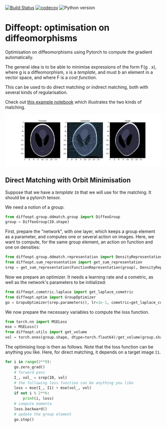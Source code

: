 [![Build Status](https://github.com/olivierverdier/diffeopt/actions/workflows/python_package.yml/badge.svg?branch=main)](https://github.com/olivierverdier/diffeopt/actions/workflows/python_package.yml?query=branch%3Amain)
[![codecov](https://codecov.io/gh/olivierverdier/diffeopt/graph/badge.svg?token=ZG233TWQQ8)](https://codecov.io/gh/olivierverdier/diffeopt)
![Python version](https://img.shields.io/badge/Python-3.9%20|%203.10%20|%203.11%20|%203.12-blue.svg?logo=python&logoColor=gold)

# Diffeopt: optimisation on diffeomorphisms

Optimisation on diffeomorphisms using Pytorch to compute the gradient automatically.

The general idea is to be able to minimise expressions of the form F(g . x), where g is a diffeomorphism, x is a *template*, and must b an element in a vector space, and where F is a *cost function*.

This can be used to do direct matching or indirect matching, both with several kinds of regularisation.

Check out [this example notebook](https://gist.github.com/olivierverdier/2d30e409111376ff89b8e54ab82a8f9c) which illustrates the two kinds of matching.

<a href="https://gist.github.com/olivierverdier/2d30e409111376ff89b8e54ab82a8f9c"><img alt="deformation" src="https://raw.githubusercontent.com/olivierverdier/diffeopt/master/img/deformation.png" /></a>


## Direct Matching with Orbit Minimisation

Suppose that we have a *template* `I0` that we will use for the matching.
It should be a pytorch tensor.

We need a notion of a group:
```python
from diffeopt.group.ddmatch.group import DiffeoGroup
group = DiffeoGroup(I0.shape)
```

First, prepare the "network", with one layer, which keeps a group element as a parameter, and computes one or several action on images.
Here, we want to compute, for the same group element, an action on function and one on densities:
```python
from diffeopt.group.ddmatch.representation import DensityRepresentation, FunctionRepresentation
from diffeopt.sum_representation import get_sum_representation
srep = get_sum_representation(FunctionRepresentation(group), DensityRepresentation(group))
```

Now we prepare an optimizer. It needs a learning rate and a cometric, as well as the network's parameters to be initialized:
```python
from diffeopt.cometric.laplace import get_laplace_cometric
from diffeopt.optim import GroupOptimizer
go = GropuOptimizer(srep.parameters(), lr=1e-1, cometric=get_laplace_cometric(group, s=2))
```

We now prepare the necessary variables to compute the loss function.

```python
from torch.nn import MSELoss
mse = MSELoss()
from diffeopt.utils import get_volume
vol = torch.ones(group.shape, dtype=torch.float64)/get_volume(group.shape)
```

The optimising loop is then as follows.
Note that the loss function can be anything you like.
Here, for direct matching, it depends on a target image `I1`.
```python
for i in range(2**9):
    go.zero_grad()
    # forward pass
    I_, vol_ = srep(I0, vol)
    # the following loss function can be anything you like
    loss = mse(I_, I1) + mse(vol_, vol)
    if not i % 2**6:
        print(i, loss)
    # compute momenta
    loss.backward()
    # update the group element
    go.step()
```
